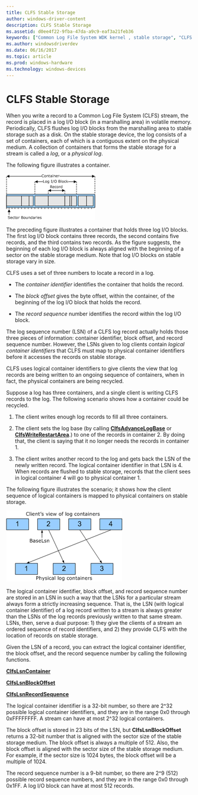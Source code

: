 ```yaml
---
title: CLFS Stable Storage
author: windows-driver-content
description: CLFS Stable Storage
ms.assetid: d0ee4f22-9fba-47da-a9c9-eaf3a21feb36
keywords: ["Common Log File System WDK kernel , stable storage", "CLFS WDK kernel , stable storage", "stable storage WDK CLFS", "storage WDK CLFS", "containers WDK CLFS", "logical containers WDK CLFS", "physical containers WDK CLFS", "log I/O blocks WDK CLFS", "blocks WDK CLFS", "block offsets WDK CLFS", "logs WDK CLFS", "physical logs WDK CLFS", "container identifiers WDK CLFS", "record sequence numbers WDK CLFS"]
ms.author: windowsdriverdev
ms.date: 06/16/2017
ms.topic: article
ms.prod: windows-hardware
ms.technology: windows-devices
---
```


# CLFS Stable Storage





When you write a record to a Common Log File System (CLFS) stream, the record is placed in a log I/O block (in a marshalling area) in volatile memory. Periodically, CLFS flushes log I/O blocks from the marshalling area to stable storage such as a disk. On the stable storage device, the log consists of a set of containers, each of which is a contiguous extent on the physical medium. A collection of containers that forms the stable storage for a stream is called a *log*, or a *physical log*.

The following figure illustrates a container.

![diagram illustrating containers, blocks, and records](images/clfscontainers.gif)

The preceding figure illustrates a container that holds three log I/O blocks. The first log I/O block contains three records, the second contains five records, and the third contains two records. As the figure suggests, the beginning of each log I/O block is always aligned with the beginning of a sector on the stable storage medium. Note that log I/O blocks on stable storage vary in size.

CLFS uses a set of three numbers to locate a record in a log.

-   The *container identifier* identifies the container that holds the record.

-   The *block offset* gives the byte offset, within the container, of the beginning of the log I/O block that holds the record.

-   The *record sequence* number identifies the record within the log I/O block.

The log sequence number (LSN) of a CLFS log record actually holds those three pieces of information: container identifier, block offset, and record sequence number. However, the LSNs given to log clients contain *logical container identifiers* that CLFS must map to physical container identifiers before it accesses the records on stable storage.

CLFS uses logical container identifiers to give clients the view that log records are being written to an ongoing sequence of containers, when in fact, the physical containers are being recycled.

Suppose a log has three containers, and a single client is writing CLFS records to the log. The following scenario shows how a container could be recycled.

1.  The client writes enough log records to fill all three containers.

2.  The client sets the log base (by calling [**ClfsAdvanceLogBase**](https://msdn.microsoft.com/library/windows/hardware/ff540773) or [**ClfsWriteRestartArea**](https://msdn.microsoft.com/library/windows/hardware/ff541770).) to one of the records in container 2. By doing that, the client is saying that it no longer needs the records in container 1.

3.  The client writes another record to the log and gets back the LSN of the newly written record. The logical container identifier in that LSN is 4. When records are flushed to stable storage, records that the client sees in logical container 4 will go to physical container 1.

The following figure illustrates the scenario; it shows how the client sequence of logical containers is mapped to physical containers on stable storage.

![diagram illustrating logical and physical containers](images/clfslogicalcontainers.gif)

The logical container identifier, block offset, and record sequence number are stored in an LSN in such a way that the LSNs for a particular stream always form a strictly increasing sequence. That is, the LSN (with logical container identifier) of a log record written to a stream is always greater than the LSNs of the log records previously written to that same stream. LSNs, then, serve a dual purpose: 1) they give the clients of a stream an ordered sequence of record identifiers, and 2) they provide CLFS with the location of records on stable storage.

Given the LSN of a record, you can extract the logical container identifier, the block offset, and the record sequence number by calling the following functions.

[**ClfsLsnContainer**](https://msdn.microsoft.com/library/windows/hardware/ff541573)

[**ClfsLsnBlockOffset**](https://msdn.microsoft.com/library/windows/hardware/ff541569)

[**ClfsLsnRecordSequence**](https://msdn.microsoft.com/library/windows/hardware/ff541615)

The logical container identifier is a 32-bit number, so there are 2^32 possible logical container identifiers, and they are in the range 0x0 through 0xFFFFFFFF. A stream can have at most 2^32 logical containers.

The block offset is stored in 23 bits of the LSN, but **ClfsLsnBlockOffset** returns a 32-bit number that is aligned with the sector size of the stable storage medium. The block offset is always a multiple of 512. Also, the block offset is aligned with the sector size of the stable storage medium. For example, if the sector size is 1024 bytes, the block offset will be a multiple of 1024.

The record sequence number is a 9-bit number, so there are 2^9 (512) possible record sequence numbers, and they are in the range 0x0 through 0x1FF. A log I/O block can have at most 512 records.

 

 




